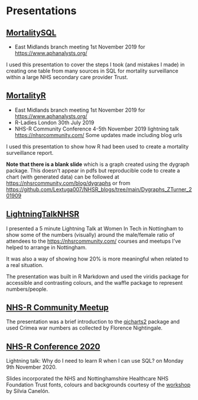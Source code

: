 # Presentations

## [MortalitySQL](https://github.com/Lextuga007/Presentations/blob/main/mortality/MortalitySQL.pdf)

* East Midlands branch meeting 1st November 2019 for https://www.aphanalysts.org/ 

I used this presentation to cover the steps I took (and mistakes I made) in creating one table from many sources in SQL for mortality surveillance within a large NHS secondary care provider Trust.

## [MortalityR](https://github.com/Lextuga007/Presentations/blob/main/mortality/MortalityR.pdf)

* East Midlands branch meeting 1st November 2019 for https://www.aphanalysts.org/ 
* R-Ladies London 30th July 2019
* NHS-R Community Conference 4-5th November 2019 lightning talk https://nhsrcommunity.com/ 
Some updates made including blog urls

I used this presentation to show how R had been used to create a mortality surveillance report. 

**Note that there is a blank slide** which is a graph created using the dygraph package. This doesn't appear in pdfs but reproducible code to create a chart (with generated data) can be followed at https://nhsrcommunity.com/blog/dygraphs or from https://github.com/Lextuga007/NHSR_blogs/tree/main/Dygraphs_ZTurner_201909 

## [LightningTalkNHSR](https://github.com/Lextuga007/Presentations/blob/main/women-in-tech/LightningTalkNHSR.pdf)

I presented a 5 minute Lightning Talk at Women In Tech in Nottingham to show some of the numbers (visually) around the male/female ratio of attendees to the https://nhsrcommunity.com/ courses and meetups I've helped to arrange in Nottingham.

It was also a way of showing how 20% is more meaningful when related to a real situation.

The presentation was built in R Markdown and used the viridis package for accessible and contrasting colours, and the waffle package to represent numbers/people.

## [NHS-R Community Meetup](https://github.com/Lextuga007/NHS-R-Community-Meetup)

The presentation was a brief introduction to the [qicharts2](https://cran.r-project.org/web/packages/qicharts2/vignettes/qicharts2.html) package and used Crimea war numbers as collected by Florence Nightingale. 

## [NHS-R Conference 2020](https://github.com/Lextuga007/Presentations/blob/main/nhsr-conference-2020/SQLRTalk.Rmd)

Lightning talk: Why do I need to learn R when I can use SQL? on Monday 9th November 2020. 

Slides incorporated the NHS and Nottinghamshire Healthcare NHS Foundation Trust fonts, colours and backgrounds courtesy of the [workshop](https://spcanelon.github.io/xaringan-basics-and-beyond/index.html) by Silvia Canelón.
